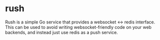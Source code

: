 # rush
Rush is a simple Go service that provides a websocket <-> redis interface. This can be used to avoid writing websocket-friendly code on your web backends, and instead just use redis as a push service.
